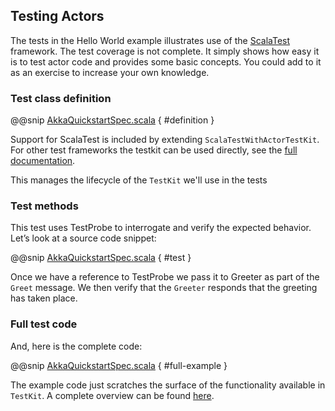 ## Testing Actors
 
The tests in the Hello World example illustrates use of the [ScalaTest](http://www.scalatest.org/) framework. The test coverage is not complete. It simply shows how easy it is to test actor code and provides some basic concepts. You could add to it as an exercise to increase your own knowledge.  

### Test class definition

@@snip [AkkaQuickstartSpec.scala](/src/main/g8/src/test/scala/$package$/AkkaQuickstartSpec.scala) { #definition }

Support for ScalaTest is included by extending `ScalaTestWithActorTestKit`. For other test frameworks the testkit can be
used directly, see the [full documentation](https://doc.akka.io/docs/akka/2.6/typed/testing-async.html).

This manages the lifecycle of the `TestKit` we'll use in the tests 

### Test methods

This test uses TestProbe to interrogate and verify the expected behavior. Let’s look at a source code snippet:

@@snip [AkkaQuickstartSpec.scala](/src/main/g8/src/test/scala/$package$/AkkaQuickstartSpec.scala) { #test }

Once we have a reference to TestProbe we pass it to Greeter as part of the `Greet` message. 
We then verify that the `Greeter` responds that the greeting has taken place.

### Full test code
 
And, here is the complete code:
 
@@snip [AkkaQuickstartSpec.scala](/src/main/g8/src/test/scala/$package$/AkkaQuickstartSpec.scala) { #full-example }
 
The example code just scratches the surface of the functionality available in `TestKit`. A complete overview can be found [here](https://doc.akka.io/docs/akka/2.6/typed/testing-async.html).
 
